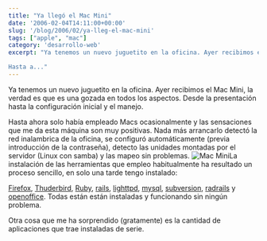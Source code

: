 ```yaml
---
title: "Ya llegó el Mac Mini"
date: '2006-02-04T14:11:00+00:00'
slug: '/blog/2006/02/ya-lleg-el-mac-mini'
tags: ["apple", "mac"]
category: 'desarrollo-web'
excerpt: "Ya tenemos un nuevo juguetito en la oficina. Ayer recibimos el Mac Mini, la verdad es que es una gozada en todos los aspectos. Desde la presentación hasta la configuración inicial y el manejo.

Hasta a..."
---
```

Ya tenemos un nuevo juguetito en la oficina. Ayer recibimos el Mac Mini, la verdad es que es una gozada en todos los aspectos. Desde la presentación hasta la configuración inicial y el manejo.

Hasta ahora solo había empleado Macs ocasionalmente y las sensaciones que me da esta máquina son muy positivas. Nada más arrancarlo detectó la red inalambrica de la oficina, se configuró automáticamente (previa introducción de la contraseña), detecto las unidades montadas por el servidor (Linux con samba) y las mapeo sin problemas. ![Mac Mini](http://jorgegorka.files.wordpress.com/carrying_box_050111.gif)La instalación de las herramientas que empleo habitualmente ha resultado un proceso sencillo, en solo una tarde tengo instalado:

[Firefox](http://www.mozilla.com/firefox/), [Thuderbird](http://www.mozilla.com/thunderbird/), [Ruby](http://www.ruby-lang.org/en/), [rails](http://www.rubyonrails.org/), [lighttpd](http://www.lighttpd.net/), [mysql](http://www.mysql.com/), [subversion](http://subversion.tigris.org/), [radrails](http://www.radrails.org/) y [openoffice](http://www.openoffice.org/). Todas están están instaladas y funcionando sin ningún problema.

Otra cosa que me ha sorprendido (gratamente) es la cantidad de aplicaciones que trae instaladas de serie.


